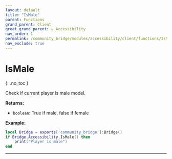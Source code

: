 ```yaml
---
layout: default
title: "IsMale"
parent: Functions
grand_parent: Client
great_grand_parent: ♿ Accessibility
nav_order: 1
permalink: /community_bridge/modules/accessibility/client/functions/IsMale/
nav_exclude: true
---
```


# IsMale
{: .no_toc }

Check if current player is male model.

**Returns:**
- `boolean`: True if male, false if female

**Example:**
```lua
local Bridge = exports['community_bridge']:Bridge()
if Bridge.Accessibility.IsMale() then
    print("Player is male")
end
```

---